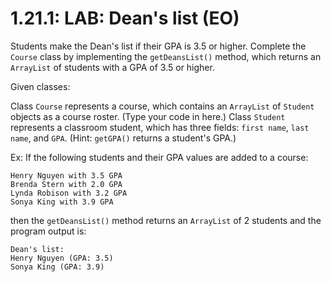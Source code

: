 # 1.21.1: LAB: Dean's list (EO)

Students make the Dean's list if their GPA is 3.5 or higher. Complete the `Course` class by implementing the `getDeansList()` method, which returns an `ArrayList` of students with a GPA of 3.5 or higher.

Given classes:

Class `Course` represents a course, which contains an `ArrayList` of `Student` objects as a course roster. (Type your code in here.)
Class `Student` represents a classroom student, which has three fields: `first name`, `last name`, and `GPA`. (Hint: `getGPA()` returns a student's GPA.)

Ex: If the following students and their GPA values are added to a course:
```
Henry Nguyen with 3.5 GPA
Brenda Stern with 2.0 GPA
Lynda Robison with 3.2 GPA
Sonya King with 3.9 GPA
```

then the `getDeansList()` method returns an `ArrayList` of 2 students and the program output is:

```
Dean's list:
Henry Nguyen (GPA: 3.5)
Sonya King (GPA: 3.9)
```